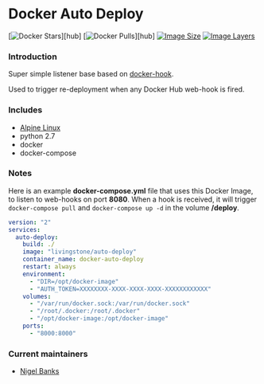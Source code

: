 # Docker Auto Deploy

[![Docker Stars](https://img.shields.io/docker/stars/livingstone/auto-deploy.svg)][hub]
[![Docker Pulls](https://img.shields.io/docker/pulls/livingstone/auto-deploy.svg)][hub]
[![Image Size](https://img.shields.io/imagelayers/image-size/livingstone/auto-deploy/latest.svg)](https://imagelayers.io/?images=livingstone/auto-deploy:latest)
[![Image Layers](https://img.shields.io/imagelayers/layers/livingstone/auto-deploy/latest.svg)](https://imagelayers.io/?images=livingstone/auto-deploy:latest)

### Introduction

Super simple listener base based on
[docker-hook](https://github.com/schickling/docker-hook).

Used to trigger re-deployment when any Docker Hub web-hook is fired.

### Includes

* [Alpine Linux](http://alpinelinux.org/)
* python 2.7
* docker
* docker-compose

### Notes

Here is an example **docker-compose.yml** file that uses this Docker Image, to
listen to web-hooks on port **8080**. When a hook is received, it will trigger
```docker-compose pull``` and ```docker-compose up -d``` in the volume
__/deploy__.

```yml
version: "2"
services:
  auto-deploy: 
    build: ./
    image: "livingstone/auto-deploy"
    container_name: docker-auto-deploy
    restart: always
    environment:
      - "DIR=/opt/docker-image"
      - "AUTH_TOKEN=XXXXXXXX-XXXX-XXXX-XXXX-XXXXXXXXXXXX"
    volumes:
      - "/var/run/docker.sock:/var/run/docker.sock"
      - "/root/.docker:/root/.docker"
      - "/opt/docker-image:/opt/docker-image"
    ports:
      - "8000:8000"
```

### Current maintainers

* [Nigel Banks](https://github.com/livingstone)
